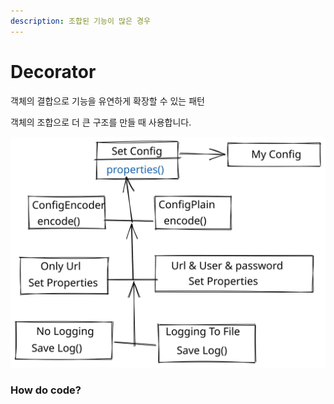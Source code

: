 ```yaml
---
description: 조합된 기능이 많은 경우
---
```


# Decorator

객체의 결합으로 기능을 유연하게 확장할 수 있는 패턴

객체의 조합으로 더 큰 구조를 만들 때 사용합니다.

<img src="../../.gitbook/assets/file.drawing (1).svg" alt="" class="gitbook-drawing">

### How do code?

